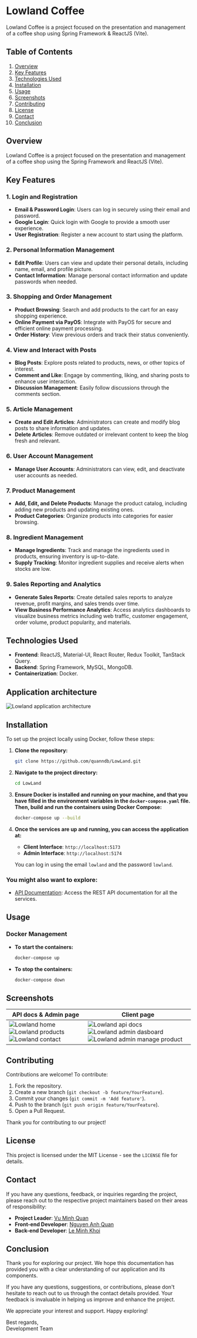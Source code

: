 # Lowland Coffee

Lowland Coffee is a project focused on the presentation and management of a coffee shop using Spring Framework & ReactJS (Vite).

## Table of Contents

1. [Overview](#overview)
2. [Key Features](#key-features)
3. [Technologies Used](#technologies-used)
4. [Installation](#installation)
5. [Usage](#usage)
6. [Screenshots](#screenshots)
7. [Contributing](#contributing)
8. [License](#license)
9. [Contact](#contact)
10. [Conclusion](#conclusion)

## Overview

Lowland Coffee is a project focused on the presentation and management of a coffee shop using the Spring Framework and ReactJS (Vite).

## Key Features

### 1. Login and Registration

- **Email & Password Login**: Users can log in securely using their email and password.
- **Google Login**: Quick login with Google to provide a smooth user experience.
- **User Registration**: Register a new account to start using the platform.

### 2. Personal Information Management

- **Edit Profile**: Users can view and update their personal details, including name, email, and profile picture.
- **Contact Information**: Manage personal contact information and update passwords when needed.

### 3. Shopping and Order Management

- **Product Browsing**: Search and add products to the cart for an easy shopping experience.
- **Online Payment via PayOS**: Integrate with PayOS for secure and efficient online payment processing.
- **Order History**: View previous orders and track their status conveniently.

### 4. View and Interact with Posts

- **Blog Posts**: Explore posts related to products, news, or other topics of interest.
- **Comment and Like**: Engage by commenting, liking, and sharing posts to enhance user interaction.
- **Discussion Management**: Easily follow discussions through the comments section.

### 5. Article Management

- **Create and Edit Articles**: Administrators can create and modify blog posts to share information and updates.
- **Delete Articles**: Remove outdated or irrelevant content to keep the blog fresh and relevant.

### 6. User Account Management

- **Manage User Accounts**: Administrators can view, edit, and deactivate user accounts as needed.

### 7. Product Management

- **Add, Edit, and Delete Products**: Manage the product catalog, including adding new products and updating existing ones.
- **Product Categories**: Organize products into categories for easier browsing.

### 8. Ingredient Management

- **Manage Ingredients**: Track and manage the ingredients used in products, ensuring inventory is up-to-date.
- **Supply Tracking**: Monitor ingredient supplies and receive alerts when stocks are low.

### 9. Sales Reporting and Analytics

- **Generate Sales Reports**: Create detailed sales reports to analyze revenue, profit margins, and sales trends over time.
- **View Business Performance Analytics**: Access analytics dashboards to visualize business metrics including web traffic, customer engagement, order volume, product popularity, and materials.

## Technologies Used

- **Frontend**: ReactJS, Material-UI, React Router, Redux Toolkit, TanStack Query.
- **Backend**: Spring Framework, MySQL, MongoDB.
- **Containerization**: Docker.

## Application architecture

![Lowland application architecture](screenshots/architecture.png)

## Installation

To set up the project locally using Docker, follow these steps:

1. **Clone the repository:**

   ```bash
   git clone https://github.com/quanndb/LowLand.git
   ```

2. **Navigate to the project directory:**

   ```bash
   cd LowLand
   ```

3. **Ensure Docker is installed and running on your machine, and that you have filled in the environment variables in the `docker-compose.yaml` file. Then, build and run the containers using Docker Compose:**

   ```bash
   docker-compose up --build
   ```

4. **Once the services are up and running, you can access the application at:**

   - **Client Interface**: `http://localhost:5173`
   - **Admin Interface**: `http://localhost:5174`

   You can log in using the email `lowland` and the password `lowland`.

### You might also want to explore:

- [API Documentation](http://localhost:2818/api/v1.0.0/api-docs): Access the REST API documentation for all the services.

## Usage

### Docker Management

- **To start the containers:**

  ```bash
  docker-compose up
  ```

- **To stop the containers:**
  ```bash
  docker-compose down
  ```

## Screenshots

<table>
    <thead>
        <tr>
            <th>API docs &amp; Admin page</th>
            <th>Client page</th>
        </tr>
    </thead>
    <tbody>
        <tr valign="top">
            <td>
                <img src="screenshots/home.png" alt="Lowland home"/>
                <img src="screenshots/products.png" alt="Lowland products"/>
                <img src="screenshots/contact.png" alt="Lowland contact"/>
            </td>
            <td>
                <img src="screenshots/swagger.png" alt="Lowland api docs"/>
                <img src="screenshots/dashboard.png" alt="Lowland admin dasboard"/>
                <img src="screenshots/manage-product.png" alt="Lowland admin manage product"/>
            </td>
        </tr>
    </tbody>
</table>

## Contributing

Contributions are welcome! To contribute:

1. Fork the repository.
2. Create a new branch (`git checkout -b feature/YourFeature`).
3. Commit your changes (`git commit -m 'Add feature'`).
4. Push to the branch (`git push origin feature/YourFeature`).
5. Open a Pull Request.

Thank you for contributing to our project!

## License

This project is licensed under the MIT License - see the `LICENSE` file for details.

## Contact

If you have any questions, feedback, or inquiries regarding the project, please reach out to the respective project maintainers based on their areas of responsibility:

- **Project Leader**: [Vu Minh Quan](mailto:quanvuminh28@gmail.com)
- **Front-end Developer**: [Nguyen Anh Quan](mailto:assassjin1@gmail.com)
- **Back-end Developer**: [Le Minh Khoi](mailto:lmk205@gmail.com)

## Conclusion

Thank you for exploring our project. We hope this documentation has provided you with a clear understanding of our application and its components.

If you have any questions, suggestions, or contributions, please don't hesitate to reach out to us through the contact details provided. Your feedback is invaluable in helping us improve and enhance the project.

We appreciate your interest and support. Happy exploring!

Best regards,  
Development Team
